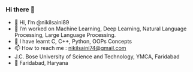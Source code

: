 ### Hi there 👋
- 👋 Hi, I’m @nikilsaini89
- 👀 I’m worked on Machine Learning, Deep Learning, Natural Language Processing, Large Language Processing.
- 🌱 I have learnt C, C++, Python, OOPs Concepts
- 📫 How to reach me : nikilsaini74@gmail.com
- J.C. Bose University of Science and Technology, YMCA, Faridabad
- 📍 Faridabad, Haryana
<!--
**nikilsaini89/nikilsaini89** is a ✨ _special_ ✨ repository because its `README.md` (this file) appears on your GitHub profile.

Here are some ideas to get you started:

- 🔭 I’m currently working on ...
- 🌱 I’m currently learning Natural Language Processibg
- 👯 I’m looking to collaborate on ...
- 🤔 I’m looking for help with ...
- 💬 Ask me about ...
- 📫 How to reach me: ...
- 😄 Pronouns: ...
- ⚡ Fun fact: ...
-->

